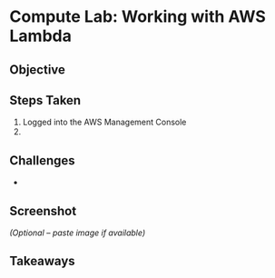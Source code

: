 # Compute Lab: Working with AWS Lambda

## Objective


## Steps Taken
1. Logged into the AWS Management Console
2. 

## Challenges
- 

## Screenshot
_(Optional – paste image if available)_

## Takeaways
